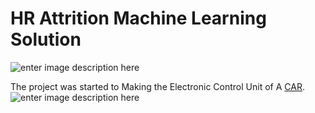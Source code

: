 # HR Attrition Machine Learning Solution


![enter image description here](https://github.com/ANSUMANGHOSH/hr-employee-attirition-/blob/main/Pa4zOKsQ.jpeg?raw=true)

The project was started to Making the Electronic Control Unit of A [CAR](https://github.com/ANSUMANGHOSH/hr-employee-attirition-/blob/main/HR_Analytics.ipynb). 
![enter image description here](https://github.com/ANSUMANGHOSH/hr-employee-attirition-/blob/main/bLVjXrpg.png?raw=true)
